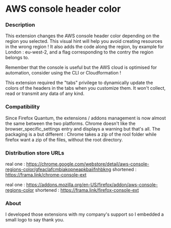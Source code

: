 # AWS console header color

### Description
This extension changes the AWS console header color depending on the region you selected. This visual hint will help you avoid creating resources in the wrong region !
It also adds the code along the region, by example for London : eu-west-2, and a flag corresponding to the contry the region belongs to.

Remember that the console is useful but the AWS cloud is optimised for automation, consider using the CLI or Cloudformation !

This extension required the "tabs" privilege to dynamically update the colors of the headers in the tabs when you customize them. It won't collect, read or transmit any data of any kind.

### Compatibility
Since Firefox Quantum, the extensions / addons management is now almost the same between the two platforms. Chrome doesn't like the browser_specific_settings entry and displays a warning but that's all.
The packaging is a but different : Chrome takes a zip of the rool folder while firefox want a zip of the files, without the root directory.

### Distribution store URLs

real one : https://chrome.google.com/webstore/detail/aws-console-regions-color/gfeaclafcmbiakopneapkbaiifnhbkng
shortened : https://frama.link/chrome-console-ext

real one : https://addons.mozilla.org/en-US/firefox/addon/aws-console-regions-color
shortened : https://frama.link/firefox-console-ext

### About

I developed those extensions with my company's support so I embedded a small logo to say thank you.